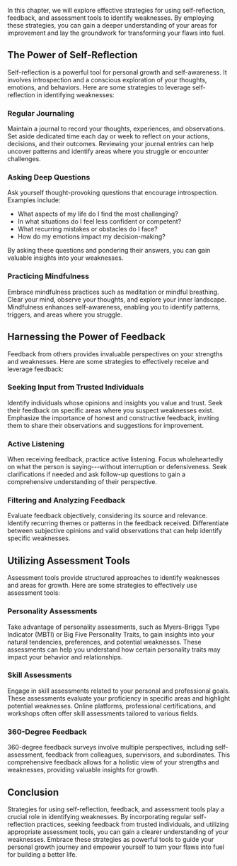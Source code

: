 
In this chapter, we will explore effective strategies for using self-reflection, feedback, and assessment tools to identify weaknesses. By employing these strategies, you can gain a deeper understanding of your areas for improvement and lay the groundwork for transforming your flaws into fuel.

The Power of Self-Reflection
----------------------------

Self-reflection is a powerful tool for personal growth and self-awareness. It involves introspection and a conscious exploration of your thoughts, emotions, and behaviors. Here are some strategies to leverage self-reflection in identifying weaknesses:

### Regular Journaling

Maintain a journal to record your thoughts, experiences, and observations. Set aside dedicated time each day or week to reflect on your actions, decisions, and their outcomes. Reviewing your journal entries can help uncover patterns and identify areas where you struggle or encounter challenges.

### Asking Deep Questions

Ask yourself thought-provoking questions that encourage introspection. Examples include:

* What aspects of my life do I find the most challenging?
* In what situations do I feel less confident or competent?
* What recurring mistakes or obstacles do I face?
* How do my emotions impact my decision-making?

By asking these questions and pondering their answers, you can gain valuable insights into your weaknesses.

### Practicing Mindfulness

Embrace mindfulness practices such as meditation or mindful breathing. Clear your mind, observe your thoughts, and explore your inner landscape. Mindfulness enhances self-awareness, enabling you to identify patterns, triggers, and areas where you struggle.

Harnessing the Power of Feedback
--------------------------------

Feedback from others provides invaluable perspectives on your strengths and weaknesses. Here are some strategies to effectively receive and leverage feedback:

### Seeking Input from Trusted Individuals

Identify individuals whose opinions and insights you value and trust. Seek their feedback on specific areas where you suspect weaknesses exist. Emphasize the importance of honest and constructive feedback, inviting them to share their observations and suggestions for improvement.

### Active Listening

When receiving feedback, practice active listening. Focus wholeheartedly on what the person is saying---without interruption or defensiveness. Seek clarifications if needed and ask follow-up questions to gain a comprehensive understanding of their perspective.

### Filtering and Analyzing Feedback

Evaluate feedback objectively, considering its source and relevance. Identify recurring themes or patterns in the feedback received. Differentiate between subjective opinions and valid observations that can help identify specific weaknesses.

Utilizing Assessment Tools
--------------------------

Assessment tools provide structured approaches to identify weaknesses and areas for growth. Here are some strategies to effectively use assessment tools:

### Personality Assessments

Take advantage of personality assessments, such as Myers-Briggs Type Indicator (MBTI) or Big Five Personality Traits, to gain insights into your natural tendencies, preferences, and potential weaknesses. These assessments can help you understand how certain personality traits may impact your behavior and relationships.

### Skill Assessments

Engage in skill assessments related to your personal and professional goals. These assessments evaluate your proficiency in specific areas and highlight potential weaknesses. Online platforms, professional certifications, and workshops often offer skill assessments tailored to various fields.

### 360-Degree Feedback

360-degree feedback surveys involve multiple perspectives, including self-assessment, feedback from colleagues, supervisors, and subordinates. This comprehensive feedback allows for a holistic view of your strengths and weaknesses, providing valuable insights for growth.

Conclusion
----------

Strategies for using self-reflection, feedback, and assessment tools play a crucial role in identifying weaknesses. By incorporating regular self-reflection practices, seeking feedback from trusted individuals, and utilizing appropriate assessment tools, you can gain a clearer understanding of your weaknesses. Embrace these strategies as powerful tools to guide your personal growth journey and empower yourself to turn your flaws into fuel for building a better life.
